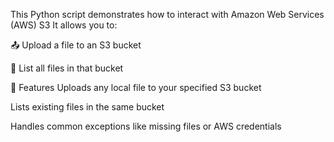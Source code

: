 This Python script demonstrates how to interact with Amazon Web Services (AWS) S3 
It allows you to:

📤 Upload a file to an S3 bucket

📁 List all files in that bucket

📌 Features
Uploads any local file to your specified S3 bucket

Lists existing files in the same bucket

Handles common exceptions like missing files or AWS credentials
